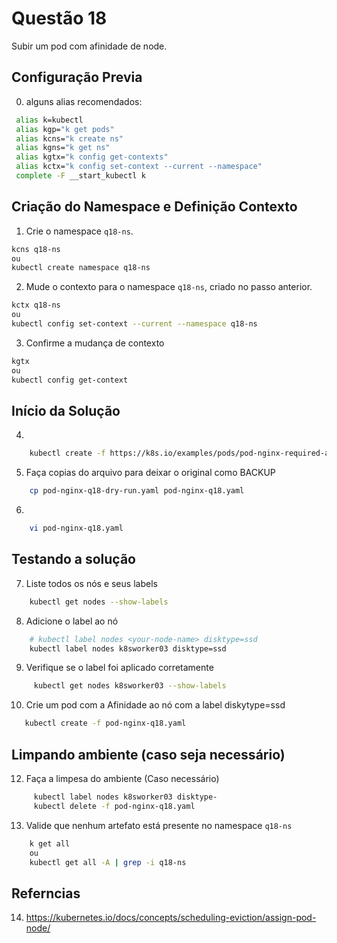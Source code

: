 # Questão 18

Subir um pod com afinidade de node.

## Configuração Previa
0. alguns alias recomendados:
```bash
 alias k=kubectl
 alias kgp="k get pods"
 alias kcns="k create ns"
 alias kgns="k get ns"
 alias kgtx="k config get-contexts"
 alias kctx="k config set-context --current --namespace"
 complete -F __start_kubectl k
```

## Criação do Namespace e Definição Contexto 
1. Crie o namespace `q18-ns`.
```bash
kcns q18-ns
ou
kubectl create namespace q18-ns
```
2. Mude o contexto para o namespace `q18-ns`, criado no passo anterior.
```bash
kctx q18-ns
ou
kubectl config set-context --current --namespace q18-ns
```
3. Confirme a mudança de contexto
```bash
kgtx
ou
kubectl config get-context
```

## Início da Solução
4. 
```bash
    kubectl create -f https://k8s.io/examples/pods/pod-nginx-required-affinity.yaml --dry-run=client -o yaml > pod-nginx-q18-dry-run.yaml
```
5. Faça copias do arquivo para deixar o original como BACKUP
```bash
    cp pod-nginx-q18-dry-run.yaml pod-nginx-q18.yaml
```
6. 
```bash
    vi pod-nginx-q18.yaml
```

## Testando a solução
7. Liste todos os nós e seus labels
```bash
    kubectl get nodes --show-labels  
```  
8. Adicione o label ao nó
```bash
    # kubectl label nodes <your-node-name> disktype=ssd
    kubectl label nodes k8sworker03 disktype=ssd
```
9. Verifique se o label foi aplicado corretamente
```bash
     kubectl get nodes k8sworker03 --show-labels
```
10. Crie um pod com a Afinidade ao nó com a label diskytype=ssd
```bash
   kubectl create -f pod-nginx-q18.yaml
```
## Limpando ambiente (caso seja necessário)
12. Faça a limpesa do ambiente (Caso necessário)
```bash
     kubectl label nodes k8sworker03 disktype-
     kubectl delete -f pod-nginx-q18.yaml
```
13. Valide que nenhum artefato está presente no namespace `q18-ns`
```bash
    k get all
    ou
    kubectl get all -A | grep -i q18-ns
```

## Referncias
14. https://kubernetes.io/docs/concepts/scheduling-eviction/assign-pod-node/
